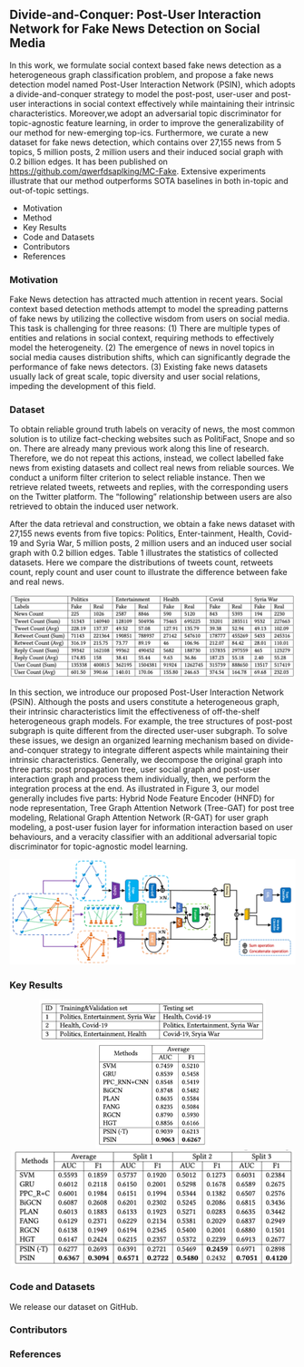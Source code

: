 ## Divide-and-Conquer: Post-User Interaction Network for Fake News Detection on Social Media

In this work, we formulate social context based fake news detection as a heterogeneous graph classification problem, and propose a fake news detection model named Post-User Interaction Network (PSIN), which adopts a divide-and-conquer strategy to model the post-post, user-user and post-user interactions in social context effectively while maintaining their intrinsic characteristics. Moreover,we adopt an adversarial topic discriminator for topic-agnostic feature learning, in order to improve the generalizability of our method for new-emerging top-ics. Furthermore, we curate a new dataset for fake news detection, which contains over 27,155 news from 5 topics, 5 million posts, 2 million users and their induced social graph with 0.2 billion edges. It has been published on https://github.com/qwerfdsaplking/MC-Fake. Extensive experiments illustrate that our method outperforms SOTA baselines in both in-topic and out-of-topic settings.

- Motivation
- Method
- Key Results
- Code and Datasets
- Contributors
- References


### Motivation

Fake News detection has attracted much attention in recent years. Social context based detection methods attempt to model the spreading patterns of fake news by utilizing the collective wisdom from users on social media. This task is challenging for three reasons: (1) There are multiple types of entities and relations in social context, requiring methods to effectively model the heterogeneity. (2) The emergence of news in novel topics in social media causes distribution shifts, which can significantly degrade the performance of fake news detectors. (3) Existing fake news datasets usually lack of great scale, topic diversity and user social relations, impeding the development of this field.


### Dataset
To obtain reliable ground truth labels on veracity of news, the most common solution is to utilize fact-checking websites such as PolitiFact, Snope and so on. There are already many previous work along this line of research. Therefore, we do not repeat this actions, instead, we collect labelled fake news from existing datasets and collect real news from reliable sources. We conduct a uniform filter criterion to select reliable instance. Then we retrieve related tweets, retweets and replies, with the corresponding users on the Twitter platform. The “following” relationship between users are also retrieved to obtain the induced user network. 

After the data retrieval and construction, we obtain a fake news dataset with 27,155 news events from five topics: Politics, Enter-tainment, Health, Covid-19 and Syria War, 5 million posts, 2 million users and an induced user social graph with 0.2 billion edges. Table 1 illustrates the statistics of collected datasets. Here we compare the distributions of tweets count, retweets count, reply count and user count to illustrate the difference between fake and real news. 



![The statistics of the dataset](./assets/dataset.png)


In this section, we introduce our proposed Post-User Interaction Network (PSIN). Although the posts and users constitute a heterogeneous graph, their intrinsic characteristics limit the effectiveness of off-the-shelf heterogeneous graph models. For example, the tree structures of post-post subgraph is quite different from the directed user-user subgraph. To solve these issues, we design an organized learning mechanism based on divide-and-conquer strategy to integrate different aspects while maintaining their intrinsic characteristics. Generally, we decompose the original graph into three parts: post propagation tree, user social graph and post-user interaction graph and process them individually, then, we perform the integration process at the end. As illustrated in Figure 3, our model generally includes five parts: Hybrid Node Feature Encoder (HNFD) for node representation, Tree Graph Attention Network (Tree-GAT) for post tree modeling, Relational Graph Attention Network (R-GAT) for user graph modeling, a post-user fusion layer for information interaction based on user behaviours, and a veracity classifier with an additional adversarial topic discriminator for topic-agnostic model learning.



![The architecture of PSIN](./assets/architecture.png)

### Key Results

<div align=center><img src="./assets/datasplit.png" width="400" alt="Table 2: Details of the out-of-topic split"/></div>
<div align=center><img src="./assets/intopic.png" width="200" alt="Table 3: The results of all methods in the in-topic setting."/></div>
<div align=center><img src="./assets/crosstopic.png" width="500" alt="Table 4: The results of all methods in the out-of-topic setting."/></div>


### Code and Datasets
We release our dataset on GitHub.

### Contributors



### References






